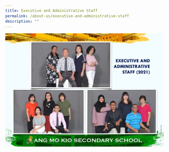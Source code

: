 ```yaml
---
title: Executive and Administrative Staff
permalink: /about-us/executive-and-administrative-staff
description: ""
---
```

![Executive and Administrative Staff](/images/executive%20and%20administrative%20staff%20f.jpg)